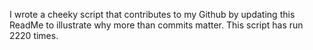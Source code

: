 I wrote a cheeky script that contributes to my Github by updating this ReadMe to illustrate why more than commits matter. This script has run 2220 times.